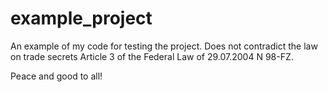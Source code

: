 # example_project

An example of my code for testing the project.
Does not contradict the law on trade secrets Article 3 of the Federal Law of 29.07.2004 N 98-FZ.

Peace and good to all!